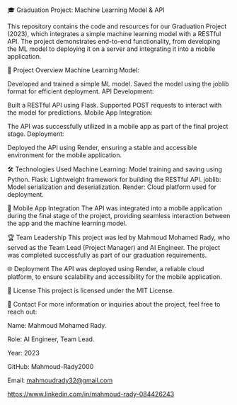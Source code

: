 🎓 Graduation Project: Machine Learning Model & API

This repository contains the code and resources for our Graduation Project (2023), which integrates a simple machine learning model with a RESTful API. The project demonstrates end-to-end functionality, from developing the ML model to deploying it on a server and integrating it into a mobile application.

🚀 Project Overview
Machine Learning Model:

Developed and trained a simple ML model.
Saved the model using the joblib format for efficient deployment.
API Development:

Built a RESTful API using Flask.
Supported POST requests to interact with the model for predictions.
Mobile App Integration:

The API was successfully utilized in a mobile app as part of the final project stage.
Deployment:

Deployed the API using Render, ensuring a stable and accessible environment for the mobile application.

🛠️ Technologies Used
Machine Learning: Model training and saving using Python.
Flask: Lightweight framework for building the RESTful API.
joblib: Model serialization and deserialization.
Render: Cloud platform used for deployment.

📱 Mobile App Integration
The API was integrated into a mobile application during the final stage of the project, providing seamless interaction between the app and the machine learning model.

🏆 Team Leadership
This project was led by Mahmoud Mohamed Rady, who served as the Team Lead (Project Manager) and AI Engineer. The project was completed successfully as part of our graduation requirements.

🌐 Deployment
The API was deployed using Render, a reliable cloud platform, to ensure scalability and accessibility for the mobile application.

📜 License
This project is licensed under the MIT License.

🤝 Contact
For more information or inquiries about the project, feel free to reach out:

Name: Mahmoud Mohamed Rady.

Role: AI Engineer, Team Lead.

Year: 2023

GitHub: Mahmoud-Rady2000

Email: mahmoudrady32@gmail.com

https://www.linkedin.com/in/mahmoud-rady-084426243

